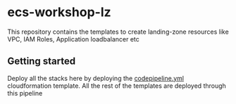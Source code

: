 # ecs-workshop-lz  

This repository contains the templates to create landing-zone resources like VPC, IAM Roles, Application loadbalancer etc
## Getting started

Deploy all the stacks here by deploying the [codepipeline.yml](https://github.com/sampritavh/ecs-workshop-lz/tree/master/cf-templates/codepipeline) cloudformation template. All the rest of the templates are deployed through this pipeline


































